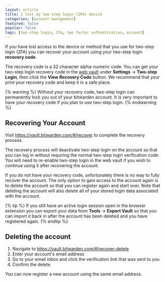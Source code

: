 ```yaml
---
layout: article
title: I lost my two-step login (2FA) device
categories: [account-management]
featured: false
popular: false
tags: [two-step login, 2fa, two factor authentication, account]
---
```


If you have lost access to the device or method that you use for two-step login (2FA) you can recover your account using your two-step login **recovery code**.

The recovery code is a 32 character alpha-numeric code. You can get your two-step login recovery code in the [web vault](https://vault.bitwarden.com) under **Settings** &rarr; **Two-step Login**, then click the **View Recovery Code** button. We recommend that your print your recovery code and keep it in a safe place.

{% warning %}
Without your recovery code, two-step login can permanently lock you out of your bitwarden account. It is very important to have your recovery code if you plan to use two-step login.
{% endwarning %}

## Recovering Your Account

Visit <https://vault.bitwarden.com/#/recover> to complete the recovery process.

The recovery process will deactivate two-step login on the account so that you can log in without requiring the normal two-step login verification code. You will need to re-enable two-step login in the web vault if you wish to continue using it after recovering the account.

If you do not have your recovery code, unfortunately there is no way to fully recover the account. The only option to gain access to the account again is to delete the account so that you can register again and start over. Note that deleting the account will also delete all of your stored login data associated with the account.

{% tip %}
If you still have an active login session open in the browser extension you can export your data from **Tools** &rarr; **Export Vault** so that you can import it back in after the account has been deleted and you have registered again.
{% endtip %}

## Deleting the account

1. Navigate to <https://vault.bitwarden.com/#/recover-delete>
2. Enter your account's email address
3. Go to your email inbox and click the verification link that was sent to you
4. Confirm the delete

You can now register a new account using the same email address.
